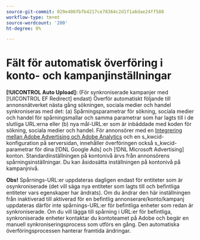 ```yaml
---
source-git-commit: 029e406fbfb4217ce78364c2d1f1a6dae24ff588
workflow-type: tm+mt
source-wordcount: '200'
ht-degree: 0%

---
```

# Fält för automatisk överföring i konto- och kampanjinställningar

**[!UICONTROL Auto Upload]:** (För synkroniserade kampanjer med [!UICONTROL EF Redirect] endast) Överför automatiskt följande till annonsnätverket nästa gång sökningen, sociala medier och handel synkroniseras med det: (a) Spårningsparametrar för sökning, sociala medier och handel för spårningsmallar och samma parametrar som har lagts till i de slutliga URL:erna eller (b) nya mål-URL:er som är inbäddade med koden för sökning, sociala medier och handel. För annonsörer med en [Integrering mellan Adobe Advertising och Adobe Analytics](https://experienceleague.adobe.com/docs/advertising/integrations/analytics/overview.html) och en s_kwcid-konfiguration på serversidan, innehåller överföringen också s_kwcid-parametrar för dina [!DNL Google Ads] och [!DNL Microsoft Advertising] konton. Standardinställningen på kontonivå ärvs från annonsörens spårningsinställningar. Du kan åsidosätta inställningen på kontonivå på kampanjnivå.

**Obs!** Spårnings-URL:er uppdateras dagligen endast för entiteter som är osynkroniserade (det vill säga nya entiteter som lagts till och befintliga entiteter vars egenskaper har ändrats). Om du ändrar den här inställningen från inaktiverad till aktiverad för en befintlig annonserare/konto/kampanj uppdateras därför inte spårnings-URL:er för befintliga enheter som redan är synkroniserade. Om du vill lägga till spårning i URL:er för befintliga, synkroniserade enheter kontaktar du kontoteamet på Adobe och begär en manuell synkroniseringsprocess som utförs en gång. Den automatiska överföringsprocessen hanterar framtida ändringar.
